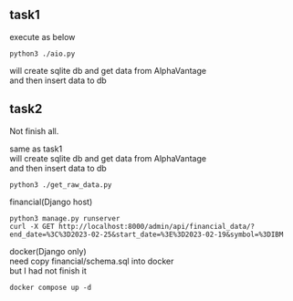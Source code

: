 
## task1

execute as below  

```
python3 ./aio.py
```

will create sqlite db and get data from AlphaVantage  
and then insert data to db  
  
  
## task2
Not finish all.  


same as task1  
will create sqlite db and get data from AlphaVantage  
and then insert data to db  
```
python3 ./get_raw_data.py
```

financial(Django host)
```
python3 manage.py runserver
curl -X GET http://localhost:8000/admin/api/financial_data/?end_date=%3C%3D2023-02-25&start_date=%3E%3D2023-02-19&symbol=%3DIBM
```

docker(Django only)  
need copy financial/schema.sql into docker  
but I had not finish it  
```
docker compose up -d
```

